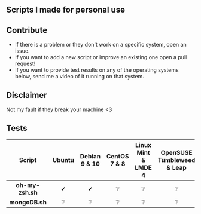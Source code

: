 ## Scripts I made for personal use

## Contribute
* If there is a problem or they don't work on a specific system, open an issue.
* If you want to add a new script or improve an existing one open a pull request!
* If you want to provide test results on any of the operating systems below, send me a video of it running on that system. 

## Disclaimer
Not my fault if they break your machine <3

## Tests
|Script|Ubuntu|Debian 9 & 10|CentOS 7 & 8|Linux Mint & LMDE 4|OpenSUSE Tumbleweed & Leap|Kali|Fedora 32|
|:---:|:---:|:---:|:---:|:---:|:---:|:---:|:---:|
| **oh-my-zsh.sh** | ✔ | ✔ | ❔ | ❔ | ❔ | ❔ | ❔ |
| **mongoDB.sh** | ❔ | ❔ | ❔ | ❔ | ❔ | ❔ | ❔ |

